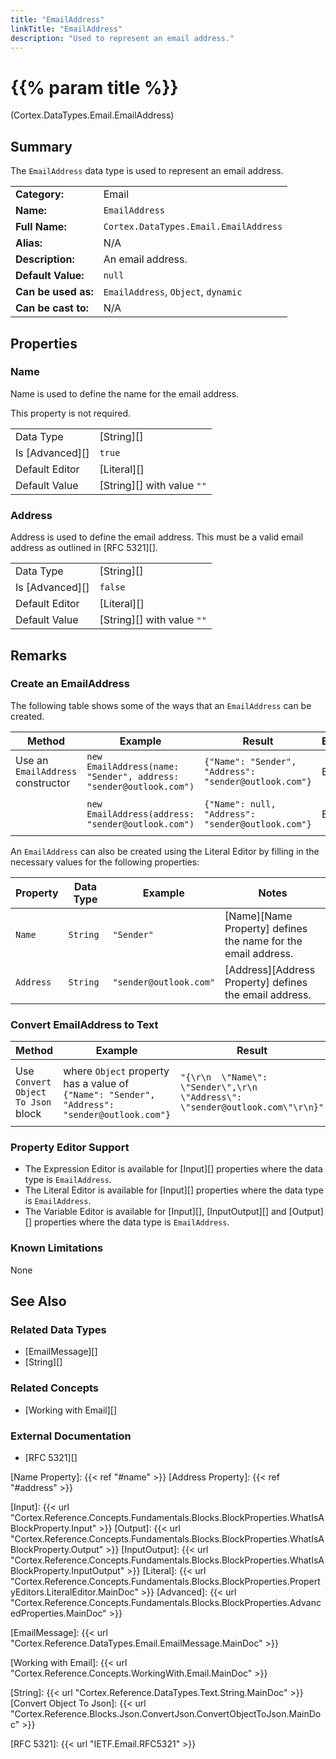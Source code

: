 ```yaml
---
title: "EmailAddress"
linkTitle: "EmailAddress"
description: "Used to represent an email address."
---
```


# {{% param title %}}

<p class="namespace">(Cortex.DataTypes.Email.EmailAddress)</p>

## Summary

The `EmailAddress` data type is used to represent an email address.

| | |
|-|-|
| **Category:**          | Email                                                  |
| **Name:**              | `EmailAddress`                                         |
| **Full Name:**         | `Cortex.DataTypes.Email.EmailAddress`                  |
| **Alias:**             | N/A                                                    |
| **Description:**       | An email address.                              |
| **Default Value:**     | `null`                                                 |
| **Can be used as:**    | `EmailAddress`, `Object`, `dynamic`                    |
| **Can be cast to:**    | N/A                                                    |

## Properties

### Name

Name is used to define the name for the email address.

This property is not required.

| | |
|--------------------|---------------------------|
| Data Type | [String][] |
| Is [Advanced][] | `true` |
| Default Editor | [Literal][] |
| Default Value | [String][] with value `""` |

### Address

Address is used to define the email address. This must be a valid email address as outlined in [RFC 5321][].

| | |
|--------------------|---------------------------|
| Data Type | [String][] |
| Is [Advanced][] | `false` |
| Default Editor | [Literal][] |
| Default Value | [String][] with value `""` |

## Remarks

### Create an EmailAddress

The following table shows some of the ways that an `EmailAddress` can be created.

| Method | Example | Result | Editor&nbsp;Support | Notes |
|-|-|-|-|-|
| Use an `EmailAddress` constructor | `new EmailAddress(name: "Sender", address: "sender@outlook.com")`| `{"Name": "Sender", "Address": "sender@outlook.com"}` | Expression | Name specified |
| | `new EmailAddress(address: "sender@outlook.com")`| `{"Name": null, "Address": "sender@outlook.com"}` | Expression | Name not specified |

An `EmailAddress` can also be created using the Literal Editor by filling in the necessary values for the following properties:

| Property | Data Type | Example | Notes |
|-|-|-|-|
| `Name` | `String` | `"Sender"` | [Name][Name Property] defines the name for the email address. |
| `Address` | `String` | `"sender@outlook.com"` | [Address][Address Property] defines the email address. |

### Convert EmailAddress to Text

| Method | Example | Result | Editor&nbsp;Support | Notes |
|-|-|-|-|-|
| Use `Convert Object To Json` block | where `Object` property has a value of `{"Name": "Sender", "Address": "sender@outlook.com"}` | `"{\r\n  \"Name\": \"Sender\",\r\n  \"Address\": \"sender@outlook.com\"\r\n}"` | N/A  | See [Convert Object To Json][] |

### Property Editor Support

- The Expression Editor is available for [Input][] properties where the data type is `EmailAddress`.
- The Literal Editor is available for [Input][] properties where the data type is `EmailAddress`.
- The Variable Editor is available for [Input][], [InputOutput][] and [Output][] properties where the data type is `EmailAddress`.
  
### Known Limitations

None

## See Also

### Related Data Types

- [EmailMessage][]
- [String][]

### Related Concepts

- [Working with Email][]

### External Documentation

- [RFC 5321][]

[Name Property]: {{< ref "#name" >}}
[Address Property]: {{< ref "#address" >}}

[Input]: {{< url "Cortex.Reference.Concepts.Fundamentals.Blocks.BlockProperties.WhatIsABlockProperty.Input" >}}
[Output]: {{< url "Cortex.Reference.Concepts.Fundamentals.Blocks.BlockProperties.WhatIsABlockProperty.Output" >}}
[InputOutput]: {{< url "Cortex.Reference.Concepts.Fundamentals.Blocks.BlockProperties.WhatIsABlockProperty.InputOutput" >}}
[Literal]: {{< url "Cortex.Reference.Concepts.Fundamentals.Blocks.BlockProperties.PropertyEditors.LiteralEditor.MainDoc" >}}
[Advanced]: {{< url "Cortex.Reference.Concepts.Fundamentals.Blocks.BlockProperties.AdvancedProperties.MainDoc" >}}

[EmailMessage]: {{< url "Cortex.Reference.DataTypes.Email.EmailMessage.MainDoc" >}}

[Working with Email]: {{< url "Cortex.Reference.Concepts.WorkingWith.Email.MainDoc" >}}

[String]: {{< url "Cortex.Reference.DataTypes.Text.String.MainDoc" >}}
[Convert Object To Json]: {{< url "Cortex.Reference.Blocks.Json.ConvertJson.ConvertObjectToJson.MainDoc" >}}

[RFC 5321]: {{< url "IETF.Email.RFC5321" >}}
